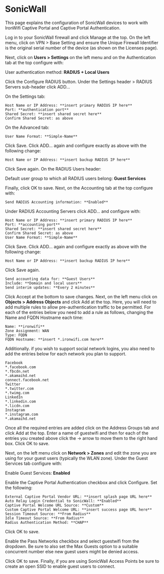 # SonicWall

This page explains the configuration of SonicWall devices to work with IronWifi Captive Portal and Captive Portal Authentication.

Log in to your SonicWall firewall and click Manage at the top. On the left menu, click on VPN > Base Setting and ensure the Unique Firewall Identifier is the original serial number of the device (as shown on the Licenses page).


Next, click on **Users > Settings** on the left menu and on the Authentication tab at the top configure with:

User authentication method: **RADIUS + Local Users**

Click the Configure RADIUS button. Under the Settings header > RADIUS Servers sub-header click ADD...


On the Settings tab:
```
Host Name or IP Address: **insert primary RADIUS IP here**
Port: **authentication port**
Shared Secret: **insert shared secret here**
Confirm Shared Secret: as above
```

On the Advanced tab:
```
User Name Format: **Simple-Name**
```

Click Save.  Click ADD... again and configure exactly as above with the following change:

```
Host Name or IP Address: **insert backup RADIUS IP here**
```

Click Save again. On the RADIUS Users header:

Default user group to which all RADIUS users belong: **Guest Services**


Finally, click OK to save. Next, on the Accounting tab at the top configure with:

```
Send RADIUS Accounting information: **Enabled**
```

Under RADIUS Accounting Servers click ADD... and configure with:
```
Host Name or IP Address: **insert primary RADIUS IP here**
Port: **accounting port**
Shared Secret: **insert shared secret here**
Confirm Shared Secret: as above
User Name Format: **Simple-Name**
```
Click Save. Click ADD... again and configure exactly as above with the following change:

```
Host Name or IP Address: **insert backup RADIUS IP here**
```

Click Save again.
```
Send accounting data for: **Guest Users**
Include: **Domain and local users**
Send interim updates: **Every 2 minutes**
```
Click Accept at the bottom to save changes. Next, on the left menu click on **Objects > Address Objects** and click Add at the top. Here, you will need to add multiple rules to allow pre-authentication traffic to be permitted. For each of the entries below you need to add a rule as follows, changing the Name and FQDN Hostname each time:
```
Name: **ironwifi**
Zone Assignment: WAN
Type: FQDN
FQDN Hostname: **insert *.ironwifi.com here**
```
Additionally. if you wish to support social network logins, you also need to add the entries below for each network you plan to support.

```
Facebook
*.facebook.com
*.fbcdn.net
*.akamaihd.net
connect.facebook.net
Twitter
*.twitter.com
*.twimg.com
LinkedIn
*.linkedin.com
*.licdn.com
Instagram
*.instagram.com
*.akamaihd.net
```

Once all the required entries are added click on the Address Groups tab and click Add at the top. Enter a name of guestwifi and then for each of the entries you created above click the -> arrow to move them to the right hand box. Click OK to save.



Next, on the left menu click on **Network > Zones** and edit the zone you are using for your guest users (typically the WLAN zone). Under the Guest Services tab configure with:

Enable Guest Services: **Enabled**


Enable the Captive Portal Authentication checkbox and click Configure. Set the following:
```
External Captive Portal Vendor URL: **insert splash page URL here**
Auto Relay Login Credential to SonicWall: **Enabled**
Captive Portal Welcome URL Source: **Custom**
Custom Captive Portal Welcome URL: **insert success page URL here**
Session Timeout Source: **From Radius**
Idle Timeout Source: **From Radius**
Radius Authentication Method: **CHAP**
```
Click OK to save.

Enable the Pass Networks checkbox and select guestwifi from the dropdown. Be sure to also set the Max Guests option to a suitable concurrent number else new guest users might be denied access.

Click OK to save. Finally, if you are using SonicWall Access Points be sure to create an open SSID to enable guest users to connect.
